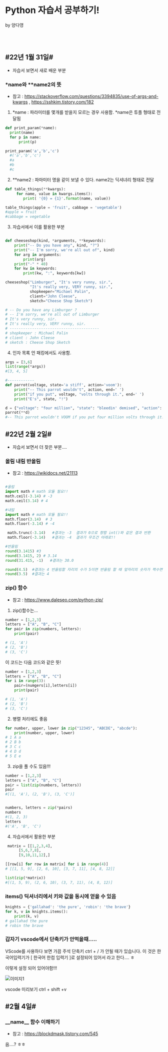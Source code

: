 # Python 자습서 공부하기! 
by 양다영

<br>
<br>

## #22년 1월 31일#
- 자습서 보면서 새로 배운 부분 
### *name와 **name2의 뜻
* 참고 : https://stackoverflow.com/questions/3394835/use-of-args-and-kwargs , https://sshkim.tistory.com/182

1.  *name : 파라미터를 몇개를 받을지 모르는 경우 사용함. *name은 튜플 형태로 전달됨 
  ```python
def print_param(*name):
    print(name)
    for p in name:
        print(p)

  print_param('a','b','c')
    #('a','b','c')
    #a
    #b
    #c
```

2.  **name2 : 파마미터 명을 같이 보낼 수 있다. name2는 딕셔녀리 형태로 전달 
```python
def table_things(**kwargs):
     for name, value in kwargs.items():
        print( '{0} = {1}'.format(name, value))

table_things(apple = 'fruit', cabbage = 'vegetable')
#apple = fruit
#cabbage = vegetable
```

3. 자습서에서 이를 활용한 부분 

```python

def cheeseshop(kind, *arguments, **keywords):
    print("-- Do you have any", kind, "?")
    print("-- I'm sorry, we're all out of", kind)
    for arg in arguments:
        print(arg)
    print("-" * 40)
    for kw in keywords:
        print(kw, ":", keywords[kw])

cheeseshop("Limburger", "It's very runny, sir.",
           "It's really very, VERY runny, sir.",
           shopkeeper="Michael Palin",
           client="John Cleese",
           sketch="Cheese Shop Sketch")

# -- Do you have any Limburger ?
# -- I'm sorry, we're all out of Limburger
# It's very runny, sir.
# It's really very, VERY runny, sir.
# ----------------------------------------
# shopkeeper : Michael Palin
# client : John Cleese
# sketch : Cheese Shop Sketch          


```
4. 인자 목록 언 패킹에서도 사용함. 

```python
args = [3,6]
list(range(*args))
#[3, 4, 5]

#------------
def parrot(voltage, state='a stiff', action='voom'):
    print("-- This parrot wouldn't", action, end=' ')
    print("if you put", voltage, "volts through it.", end=' ')
    print("E's", state, "!")

d = {"voltage": "four million", "state": "bleedin' demised", "action": "VOOM"}
parrot(**d)
#-- This parrot wouldn't VOOM if you put four million volts through it. E's bleedin' demised !


```


## #22년 2월 2일#
- 자습서 보면서 더 찾은 부분.... 

### 올림 내림 반올림
* 참고 : https://wikidocs.net/21113

```python

#올림
import math # math 모듈 필요!!
math.ceil(-3.14) # -3
math.ceil(3.14) # 4

#내림 
import math # math 모듈 필요!!
math.floor(3.14)  # 3
math.floor(-3.14) # -4

 math.trunc(-3.14)   #결과는 -3  결과가 0으로 향함 int()와 같은 결과 반환
 math.floor(-3.14)   #결과는 -4  결과가 무조건 아래로!!

#반올림 
round(3.1415) #3
round(3.1415, 2) # 3.14  
round(31.415, -1)   #결과는 30.0

round(4.5)  #결과는 4 반올림할 자리의 수가 5이면 반올림 할 때 앞자리의 숫자가 짝수면 내림하고 홀수면 올림 한다.
round(3.5)  #결과는 4
```


### zip() 함수 

* 참고 : https://www.daleseo.com/python-zip/

1. zip()함수는... 
```python
number = [1,2,3]
letters = ["A", "B", "C"]
for pair in zip(numbers, letters):
    print(pair)

# (1, 'A')
# (2, 'B')
# (3, 'C')
```
이 코드는 다음 코드와 같은 뜻! 

```python
number = [1,2,3]
letters = ["A", "B", "C"]
for i in range(3):
    pair=(numgers[i],letters[i])
    print(pair)

# (1, 'A')
# (2, 'B')
# (3, 'C')

```

2. 병렬 처리에도 좋음 
```python
for number, upper, lower in zip("12345", "ABCDE", "abcde"):
    print(number, upper, lower)
# 1 A a
# 2 B b
# 3 C c
# 4 D d
# 5 E e

```
3. zip을 풀 수도 있음!!! 

```python
number = [1,2,3]
letters = ["A", "B", "C"]
pair = list(zip(numbers, letters))
pair 
#[(1, 'A'), (2, 'B'), (3, 'C')]


numbers, letters = zip(*pairs)
numbers 
#(1, 2, 3)
letters
#('A', 'B', 'C')
```

4. 자습서에서 활용한 부분

```python
 matrix = [[1,2,3,4],
      [5,6,7,8],
      [9,10,11,12],]

[[row[i] for row in matrix] for i in range(4)]
# [[1, 5, 9], [2, 6, 10], [3, 7, 11], [4, 8, 12]]

list(zip(*matrix))  
#[(1, 5, 9), (2, 6, 10), (3, 7, 11), (4, 8, 12)]
```

### items() 딕셔너리에서 키와 값을 동시에 얻을 수 있음 

```python
knights = {'gallahad': 'the pure', 'robin': 'the brave'}
for k, v in knights.items():
    print(k, v)
# gallahad the pure
# robin the brave
```

### 갑자기 vscode에서 단축키가 안먹을때..... 
VScode를 사용하다 보면 가끔 주석 단축키 ctrl + / 가 안될 때가 있습니다. 
이 것은 한국어입력기가 [ 한국어 한컴 입력기 ]로 설정되어 있어서 라고 한다.... ㅎ 

이렇게 설정 되어 있어야함!!! 

![이미지1](단축키안될때.png)

vscode 미리보기 ctrl + shift +v 


## #2월 4일# 

### \_\_name\_\_ 함수 이해하기

* 참고 : https://blockdmask.tistory.com/545


음....? ㅎㅎ

<br>
<br>

